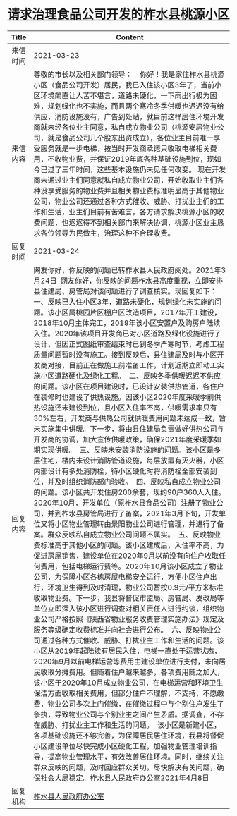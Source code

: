 # <a href="http://www.shangluo.gov.cn/zmhd/ldxxxx.jsp?urltype=leadermail.LeaderMailContentUrl&wbtreeid=1112&leadermailid=7062">请求治理食品公司开发的柞水县桃源小区</a>
| Title |                                                                                                                                                                                                                                                                                                                                                                                                                                                                                                                                                                                                                                                                                                   Content                                                                                                                                                                                                                                                                                                                                                                                                                                                                                                                                                                                                                                                                                                    |
|:-----:|--------------------------------------------------------------------------------------------------------------------------------------------------------------------------------------------------------------------------------------------------------------------------------------------------------------------------------------------------------------------------------------------------------------------------------------------------------------------------------------------------------------------------------------------------------------------------------------------------------------------------------------------------------------------------------------------------------------------------------------------------------------------------------------------------------------------------------------------------------------------------------------------------------------------------------------------------------------------------------------------------------------------------------------------------------------------------------------------------------------------------------------------------------------------------------------------------------------------------------------------------------------------------------------------------------------------------------------------------------------------------------------------------------------|
| 来信时间  | 2021-03-23                                                                                                                                                                                                                                                                                                                                                                                                                                                                                                                                                                                                                                                                                                                                                                                                                                                                                                                                                                                                                                                                                                                                                                                                                                                                                                                                                                                                   |
| 来信内容  | 尊敬的市长以及相关部门领导：    你好！我是家住柞水县桃源小区（食品公司开发）居民，我已入住该小区3年了，当前小区环境简直让人苦不堪言，道路未硬化，一下雨出行极为困难，规划绿化也不实施，而且两个寒冷冬季供暖也迟迟没有给供应，消防设施没有，广告到处贴，就目前这样居住环境开发商就未经各位业主同意，私自成立物业公司（桃源安居物业公司，就是食品公司几个股东出资成立），各位业主目前唯一享受服务就是一步电梯，按当时开发商承诺只收取电梯相关费用，不收物业费，并保证2019年底各种基础设施到位，现如今已过了三年时间，这些基本设施仍未见任何改变。 现在开发商未通过业主们同意就私自成立物业公司，开始收取业主们各种没享受服务的物业费并且相关物业费标准明显高于其他物业公司，物业公司还通过各种方式催收、威胁、打扰业主们的工作和生活，业主们目前有苦难言，各方请求解决桃源小区的收费问题，也迟迟得不到相关部门来解决协调，桃源小区业主恳求各位领导为民做主，治理这种不合理收费。                                                                                                                                                                                                                                                                                                                                                                                                                                                                                                                                                                                                                                                                                                                                                                                                                                                                                                                                                                 |
| 回复时间  | 2021-03-24                                                                                                                                                                                                                                                                                                                                                                                                                                                                                                                                                                                                                                                                                                                                                                                                                                                                                                                                                                                                                                                                                                                                                                                                                                                                                                                                                                                                   |
| 回复内容  | 网友你好，你反映的问题已转柞水县人民政府阅处。2021年3月24日  网友你好，你反映的问题柞水县高度重视，立即安排县住建局、房管局对该问题进行了调查核实。现回复如下：  一、反映已入住小区3年，道路未硬化，规划绿化未实施的问题。该小区属桃园片区棚户区改造项目，2017年开工建设，2018年10月主体完工，2019年该小区安置户及购房户陆续入住。2020年该项目开发商已对小区道路及绿化设施进行了设计，但因正式图纸审查结束时已到冬季严寒时节，考虑工程质量问题暂时没有施工。接到反映后，县住建局及时与小区开发商对接，目前正在做施工前准备工作，计划近期立即动工实施小区道路硬化及绿化工程。  二、反映冬季供暖迟迟不供应的问题。该小区在项目建设时，已设计安装供热管道，各住户在装修时也建设了供热设施。因该小区2020年度采暖季前供热设施还未建设到位，且小区入住率不高，供暖需求率只有30%左右，开发商与供热公司就供暖费用问题未达成一致，暂未实施集中供暖。下一步，将由县住建局负责做好供热公司与开发商的协调，加大宣传供暖政策，确保2021年度采暖季如期实现供暖。  三、反映未安装消防设施的问题。该小区是多层住宅，楼内未设计消防管道设施，每层放置有灭火器，小区内部设计有多处消防栓，待小区硬化时将消防栓全部安装到位，并及时组织消防部门验收。  四、反映私自成立物业公司的问题。该小区共开发住房200余套，现约90户360人入住。2020年10月，开发单位（原柞水县食品公司）注册了物业公司，并到柞水县房管局进行了备案，2021年3月下旬，开发单位又将小区物业管理转由景阳物业公司进行管理，并进行了备案。群众反映私自成立物业公司问题不属实。  五、反映物业费标准高于其他小区的问题。该小区建成后，入住率不高，为促进房屋销售，建设单位在2020年9月以前没有向住户收取任何费用，包括电梯运行费等。2020年10月该小区成立了物业公司，为保障小区各栋房屋电梯安全运行，方便小区住户出行，环境卫生得到及时清理，物业公司暂按0.9元/平方米标准收取物业费。下一步，我县将督促市监局、房管局、发改局等单位立即深入该小区进行调查对相关责任人进行约谈，组织物业公司严格按照《陕西省物业服务收费管理实施办法》规定及服务等级确定收费标准并向社会进行公布。  六、反映物业公司通过各种方式催收、威胁、打扰业主工作和生活的问题。该小区从2019年起陆续有居民入住，电梯一直处于运营状态，2020年9月以前电梯运营等费用由建设单位进行支付，未向居民收取分摊费用。但随着住户越来越多，各项费用随之加大，该小区于2020年10月成立物业公司，在电梯运营和环境卫生保洁方面收取相关费用，但部分住户不理解，不支持，不愿缴费，物业公司多次上门催缴，在催缴过程中与个别住户发生了争执，导致物业公司与个别业主之间产生矛盾。据调查，不存在威胁、打扰业主工作和生活的问题。  该小区是新建小区，各项基础设施还不够完善，为保障居民居住环境，我县将督促小区建设单位尽快完成小区硬化工程，加强物业管理培训指导，提高物业管理水平，有效改善居住环境。同时，继续关注群众反映的问题，及时回应群众关切，尽快解决有关问题，确保社会大局稳定。柞水县人民政府办公室2021年4月8日 |
| 回复机构  | <a href="../../categories/agencies/柞水县人民政府办公室.md">柞水县人民政府办公室</a>                                                                                                                                                                                                                                                                                                                                                                                                                                                                                                                                                                                                                                                                                                                                                                                                                                                                                                                                                                                                                                                                                                                                                                                                                                                                                                                                               |
